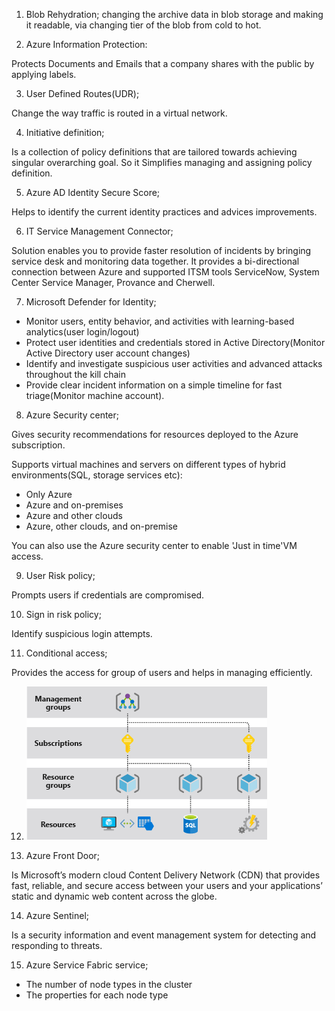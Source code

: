 1. Blob Rehydration;
changing the archive data in blob storage and making it readable, via changing tier of the blob from cold to hot.

2. Azure Information Protection:

Protects Documents and Emails that a company shares with the public by applying labels.

3. User Defined Routes(UDR);

Change the way traffic is routed in a virtual network.

4. Initiative definition;

Is a collection of policy definitions that are tailored towards achieving singular overarching goal. So it 
Simplifies managing and assigning policy definition.

5. Azure AD Identity Secure Score;

Helps to identify the current identity practices and advices improvements.


6. IT Service Management Connector;

Solution enables you to provide faster resolution of incidents by bringing service desk and monitoring data together. It provides a bi-directional connection between Azure and supported ITSM tools ServiceNow, System Center Service Manager, Provance and Cherwell.

7. Microsoft Defender for Identity;

- Monitor users, entity behavior, and activities with learning-based analytics(user login/logout)
- Protect user identities and credentials stored in Active Directory(Monitor Active Directory user account changes)
- Identify and investigate suspicious user activities and advanced attacks throughout the kill chain
- Provide clear incident information on a simple timeline for fast triage(Monitor machine account).

8. Azure Security center;

Gives security recommendations for resources deployed to the Azure subscription.

Supports virtual machines and servers on different types of hybrid environments(SQL, storage services etc):

- Only Azure
- Azure and on-premises
- Azure and other clouds
- Azure, other clouds, and on-premise

You can also use the Azure security center to enable 'Just in time'VM access.

9. User Risk policy;

Prompts users if credentials are compromised.

10. Sign in risk policy;

Identify suspicious login attempts.

11. Conditional access;

Provides the access for group of users and helps in managing efficiently.


12. ![Management Group, Subscription, Resource groups and resources](../00_includes/MG-SB-RG-R.png)

13. Azure Front Door;

Is Microsoft’s modern cloud Content Delivery Network (CDN) that provides fast, reliable, and secure access between your users and your applications’ static and dynamic web content across the globe. 

14. Azure Sentinel;

Is a security information and event management system for detecting and responding to threats. 

15. Azure Service Fabric service;

- The number of node types in the cluster
- The properties for each node type


